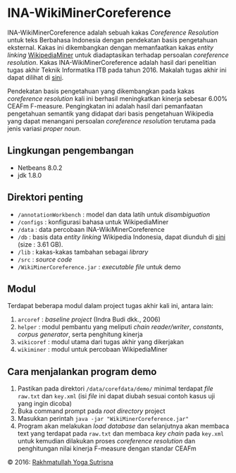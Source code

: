 # INA-WikiMinerCoreference
INA-WikiMinerCoreference adalah sebuah kakas *Coreference Resolution* untuk teks Berbahasa Indonesia dengan pendekatan basis pengetahuan eksternal. Kakas ini dikembangkan dengan memanfaatkan kakas *entity linking* [WikipediaMiner](https://github.com/dnmilne/wikipediaminer) untuk diadaptasikan terhadap persoalan *coreference resolution*. Kakas INA-WikiMinerCoreference adalah hasil dari penelitian tugas akhir Teknik Informatika ITB pada tahun 2016. Makalah tugas akhir ini dapat dilihat di [sini](https://drive.google.com/file/d/0B4i1HUP9D46bTDZfdW51WXZUclE/view?usp=sharing).

Pendekatan basis pengetahuan yang dikembangkan pada kakas *coreference resolution* kali ini berhasil meningkatkan kinerja sebesar 6.00% CEAFm F-measure. Pengingkatan ini adalah hasil dari pemanfaatan pengetahuan semantik yang didapat dari basis pengetahuan Wikipedia yang dapat menangani persoalan *coreference resolution* terutama pada jenis variasi *proper noun*.

## Lingkungan pengembangan
* Netbeans 8.0.2
* jdk 1.8.0

## Direktori penting
* `/annotationWorkbench` : model dan data latih untuk *disambiguation*
* `/configs` : konfigurasi bahasa untuk WikipediaMiner
* `/data` : data percobaan INA-WikiMinerCoreference
* `/db` : basis data *entity linking* Wikipedia Indonesia, dapat diunduh di [sini](https://drive.google.com/drive/folders/0B4i1HUP9D46bcjRtTkZhb3Y0eG8?usp=sharing) (size : 3.61 GB).
* `/lib` : kakas-kakas tambahan sebagai *library*
* `/src` : *source code*
* `/WikiMinerCoreference.jar` : *executable file* untuk demo

## Modul
Terdapat beberapa modul dalam project tugas akhir kali ini, antara lain:

1. `arcoref` : *baseline project* (Indra Budi dkk., 2006)
2. `helper` : modul pembantu yang meliputi *chain reader/writer*, *constants*, *corpus generator*, serta penghitung kinerja
3. `wikicoref` : modul utama dari tugas akhir yang dikerjakan
4. `wikiminer` : modul untuk percobaan WikipediaMiner

## Cara menjalankan program demo
1. Pastikan pada direktori `/data/corefdata/demo/` minimal terdapat *file* `raw.txt` dan `key.xml` (isi *file* ini dapat diubah sesuai contoh kasus uji yang ingin dicoba)
2. Buka command prompt pada *root directory* project
3. Masukkan perintah `java -jar "WikiMinerCoreference.jar"`
4. Program akan melakukan *load database* dan selanjutnya akan membaca text yang terdapat pada `raw.txt` dan membaca *key chain* pada `key.xml` untuk kemudian dilakukan proses *coreference resolution* dan penghitungan nilai kinerja F-measure dengan standar CEAFm

&copy; 2016: [Rakhmatullah Yoga Sutrisna](http://github.com/rakhmatullahyoga)
